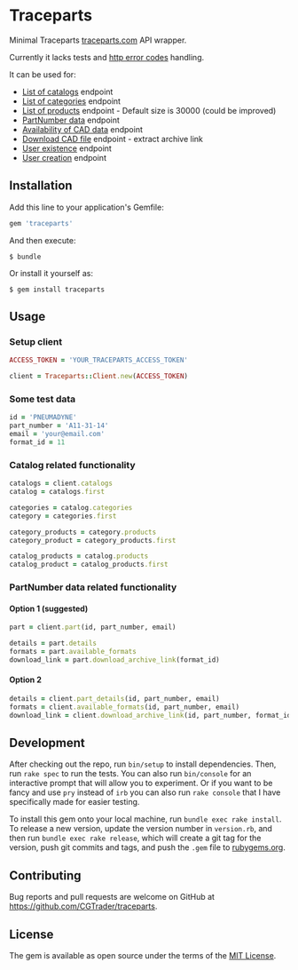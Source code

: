 # Traceparts

Minimal Traceparts [traceparts.com](http://www.traceparts.com/developers) API wrapper.

Currently it lacks tests and [http error codes](http://www.traceparts.com/developers/http-error-codes/) handling.

It can be used for:

  * [List of catalogs](http://www.traceparts.com/developers/list-catalogs-api/) endpoint
  * [List of categories](http://www.traceparts.com/developers/categories-list-api/) endpoint
  * [List of products](http://www.traceparts.com/developers/products-list-api/) endpoint - Default size is 30000 (could be improved)
  * [PartNumber data](http://www.traceparts.com/developers/partnumber-data-api/) endpoint
  * [Availability of CAD data](http://www.traceparts.com/developers/cad-format-availability-api/) endpoint
  * [Download CAD file](http://www.traceparts.com/developers/download-cad-file-api/) endpoint - extract archive link
  * [User existence](http://www.traceparts.com/developers/user-account-api/) endpoint
  * [User creation](http://www.traceparts.com/developers/user-account-creation-api/) endpoint

## Installation

Add this line to your application's Gemfile:

```ruby
gem 'traceparts'
```

And then execute:

    $ bundle

Or install it yourself as:

    $ gem install traceparts

## Usage

### Setup client

```ruby
ACCESS_TOKEN = 'YOUR_TRACEPARTS_ACCESS_TOKEN'

client = Traceparts::Client.new(ACCESS_TOKEN)
```

### Some test data

```ruby
id = 'PNEUMADYNE'
part_number = 'A11-31-14'
email = 'your@email.com'
format_id = 11
```

### Catalog related functionality

```ruby
catalogs = client.catalogs
catalog = catalogs.first

categories = catalog.categories
category = categories.first

category_products = category.products
category_product = category_products.first

catalog_products = catalog.products
catalog_product = catalog_products.first
```

### PartNumber data related functionality

#### Option 1 (suggested)

```ruby
part = client.part(id, part_number, email)

details = part.details
formats = part.available_formats
download_link = part.download_archive_link(format_id)
```

#### Option 2

```ruby
details = client.part_details(id, part_number, email)
formats = client.available_formats(id, part_number, email)
download_link = client.download_archive_link(id, part_number, format_id, email)
```

## Development

After checking out the repo, run `bin/setup` to install dependencies. Then, run `rake spec` to run the tests. You can also run `bin/console` for an interactive prompt that will allow you to experiment. Or if you want to be fancy and use `pry` instead of `irb` you can also run `rake console` that I have specifically made for easier testing.

To install this gem onto your local machine, run `bundle exec rake install`. To release a new version, update the version number in `version.rb`, and then run `bundle exec rake release`, which will create a git tag for the version, push git commits and tags, and push the `.gem` file to [rubygems.org](https://rubygems.org).

## Contributing

Bug reports and pull requests are welcome on GitHub at https://github.com/CGTrader/traceparts.


## License

The gem is available as open source under the terms of the [MIT License](http://opensource.org/licenses/MIT).

